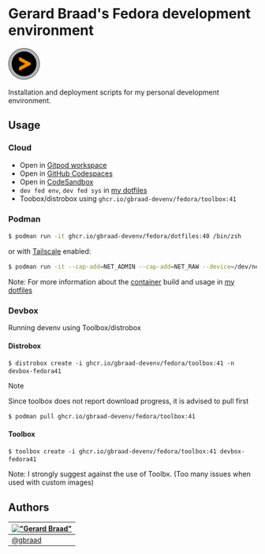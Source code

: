 Gerard Braad's Fedora development environment
=============================================

!["Prompt"](https://raw.githubusercontent.com/gbraad/assets/gh-pages/icons/prompt-icon-64.png)


Installation and deployment scripts for my personal development environment.


Usage
-----

### Cloud

  * Open in [Gitpod workspace](https://gitpod.io/#https://github.com/gbraad-devenv/fedora)
  * Open in [GitHub Codespaces](https://github.com/codespaces/new?machine=standardLinux32gb&repo=61788628&ref=main&location=SouthEastAsia&devcontainer_path=.devcontainer%2Fdevcontainer.json)
  * Open in [CodeSandbox](https://codesandbox.io/p/github/gbraad-devenv/fedora)
  * `dev fed env`, `dev fed sys` in [my dotfiles](https://github.com/gbraad/dotfiles/blob/main/zsh/.zshrc.d/devenv.zsh)
  * Toobox/distrobox using `ghcr.io/gbraad-devenv/fedora/toolbox:41`


### Podman

```bash
$ podman run -it ghcr.io/gbraad-devenv/fedora/dotfiles:40 /bin/zsh 
```

or with [Tailscale](https://tailscale.com) enabled:

```bash
$ podman run -it --cap-add=NET_ADMIN --cap-add=NET_RAW --device=/dev/net/tun ghcr.io/gbraad-devenv/fedora/dotfiles:40 /bin/zsh
```

Note: For more information about the [container](docs/podman.md) build and usage in [my dotfiles](https://github.com/gbraad/dotfiles/blob/main/zsh/.zshrc.d/devenv.zsh)


### Devbox
Running devenv using Toolbox/distrobox

#### Distrobox
```
$ distrobox create -i ghcr.io/gbraad-devenv/fedora/toolbox:41 -n devbox-fedora41
```

> [!NOTE]
> Since toolbox does not report download progress, it is advised to pull first
> ```
> $ podman pull ghcr.io/gbraad-devenv/fedora/toolbox:41
> ```

#### Toolbox
```
$ toolbox create -i ghcr.io/gbraad-devenv/fedora/toolbox:41 devbox-fedora41
```

Note: I strongly suggest against the use of Toolbx. (Too many issues when used with custom images)

Authors
-------

| [!["Gerard Braad"](http://gravatar.com/avatar/e466994eea3c2a1672564e45aca844d0.png?s=60)](http://gbraad.nl "Gerard Braad <me@gbraad.nl>") |
|---|
| [@gbraad](https://gbraad.nl/social)  |
